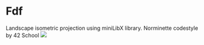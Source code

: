 # Fdf
Landscape isometric projection using miniLibX library. Norminette codestyle by 42 School
![](<img src="heart.gif" width="100" height="60"/>)
